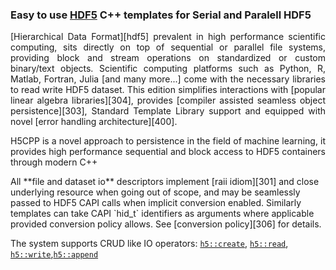 <!---
 Copyright (c) 2018 vargaconsulting, Toronto,ON Canada
 Author: Varga, Steven <steven@vargaconsulting.ca>
--->

### Easy to use  [HDF5][hdf5] C++ templates for Serial and Paralell HDF5  
<p align='justify'>
[Hierarchical Data Format][hdf5] prevalent in high performance scientific computing, sits directly on top of sequential or parallel file systems, providing block and stream operations on standardized or custom binary/text objects. Scientific computing platforms such as Python, R, Matlab, Fortran,  Julia [and many more...] come with the necessary libraries to read write HDF5 dataset. This edition simplifies interactions with [popular linear algebra libraries][304], provides [compiler assisted seamless object persistence][303], Standard Template Library support and equipped with novel [error handling architecture][400].
</p> 
<p align='justify'>
H5CPP is a novel approach to  persistence in the field of machine learning, it provides high performance sequential and block access to HDF5 containers through modern C++
</p>
All **file and dataset io** descriptors implement [raii idiom][301] and close underlying resource when going out of scope, 
and may be seamlessly passed to HDF5 CAPI calls when implicit conversion enabled. Similarly templates can take CAPI `hid_t` identifiers as arguments where applicable provided conversion policy allows. See [conversion policy][306] for details.

The system supports CRUD like IO operators: [`h5::create`][700], [`h5::read`][701], [`h5::write`][702],[`h5::append`][703]


[hdf5]: https://support.hdfgroup.org/HDF5/doc/H5.intro.html
[1]: http://en.cppreference.com/w/cpp/container/vector
[2]: http://arma.sourceforge.net
[4]: https://support.hdfgroup.org/HDF5/doc/RM/RM_H5Front.html
[5]: https://support.hdfgroup.org/HDF5/release/obtain5.html
[6]: http://eigen.tuxfamily.org/index.php?title=Main_Page
[7]: http://www.boost.org/doc/libs/1_65_1/libs/numeric/ublas/doc/matrix.htm
[8]: https://julialang.org/
[9]: https://en.wikipedia.org/wiki/Sparse_matrix#Compressed_sparse_row_.28CSR.2C_CRS_or_Yale_format.29
[10]: https://en.wikipedia.org/wiki/Sparse_matrix#Compressed_sparse_column_.28CSC_or_CCS.29
[11]: https://en.wikipedia.org/wiki/List_of_numerical_libraries#C++
[12]: http://en.cppreference.com/w/cpp/concept/StandardLayoutType
[40]: https://support.hdfgroup.org/HDF5/Tutor/HDF5Intro.pdf
[99]: https://en.wikipedia.org/wiki/C_(programming_language)#Pointers
[100]: http://arma.sourceforge.net/
[101]: http://www.boost.org/doc/libs/1_66_0/libs/numeric/ublas/doc/index.html
[102]: http://eigen.tuxfamily.org/index.php?title=Main_Page#Documentation
[103]: https://sourceforge.net/projects/blitz/
[104]: https://sourceforge.net/projects/itpp/
[105]: http://dlib.net/linear_algebra.html
[106]: https://bitbucket.org/blaze-lib/blaze
[107]: https://github.com/wichtounet/etl
[200]: architecture.md#profileing
[201]: http://h5cpp.org/examples.html
[202]: http://h5cpp.org/modules.html
[400]: https://www.meetup.com/Chicago-C-CPP-Users-Group/events/250655716/
[401]: https://www.hdfgroup.org/2018/07/cpp-has-come-a-long-way-and-theres-plenty-in-it-for-users-of-hdf5/
[301]: architecture.md#raii
[302]: architecture.md#error-handling
[303]: compiler.md#the-idea
[304]: architecture.md#linear-algebra
[305]: install.md
[306]: architecture.md#conversion-policy
[307]: architecture.md#property-lists
[308]: architecture.md#custom-filter-pipeline
[400]: architecture.md#error-handling
[500]: http://h5cpp.org/md__home_steven_Documents_projects_h5cpp_docs_pages_blog.html
[501]: http://h5cpp.org/modules.html
[502]: http://h5cpp.org/examples.html
[503]: http://h5cpp.org/independent_8cpp-example.html
[504]: http://h5cpp.org/collective_8cpp-example.html
[505]: http://h5cpp.org/throughput_8cpp-example.html

[601]: architecture.md#file-creation-property-list
[602]: architecture.md#file-access-property-list
[603]: architecture.md#link-creation-property-list
[604]: architecture.md#dataset-creation-property-list
[605]: architecture.md#dataset-access-property-list
[606]: architecture.md#dataset-transfer-property-list
[700]: architecture.md#create
[701]: architecture.md#read
[702]: architecture.md#write
[703]: architecture.md#append
[704]: architecture.md#
[705]: architecture.md#
